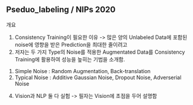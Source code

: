 ## Pseduo_labeling / NIPs 2020

개요
1. Consistency Training이 필요한 이유 -> 많은 양의 Unlabeled Data에 포함된 noise에 영향을 받은 Prediction을 최대한 줄이려고
2. 저자는 두 가지 Type의 Noise를 적용한 Augmentated Data를 Consistency Training에 활용하여 성능을 높히는 기법을 소개함.
1) Simple Noise : Random Augmentation, Back-translation
2) Typical Noise : Additive Gaussian Noise, Dropout Noise, Adverserial Noise

4. Vision과 NLP 둘 다 실험 -> 필자는 Vision에 초점을 두어 설명함
